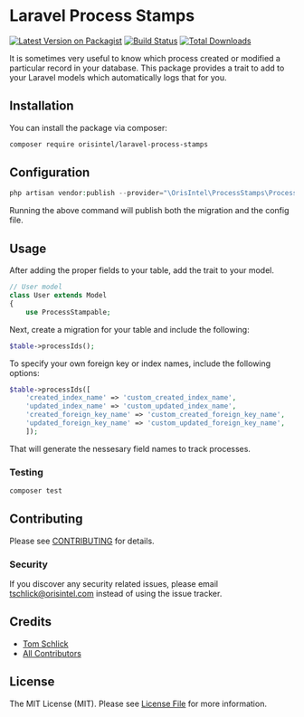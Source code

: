 # Laravel Process Stamps

[![Latest Version on Packagist](https://img.shields.io/packagist/v/orisintel/laravel-process-stamps.svg?style=flat-square)](https://packagist.org/packages/orisintel/laravel-process-stamps)
[![Build Status](https://img.shields.io/travis/orisintel/laravel-process-stamps/master.svg?style=flat-square)](https://travis-ci.org/orisintel/laravel-process-stamps)
[![Total Downloads](https://img.shields.io/packagist/dt/orisintel/laravel-process-stamps.svg?style=flat-square)](https://packagist.org/packages/orisintel/laravel-process-stamps)

It is sometimes very useful to know which process created or modified a particular record in your database. This package provides a trait to add to your Laravel models which automatically logs that for you.

## Installation

You can install the package via composer:

```bash
composer require orisintel/laravel-process-stamps
```

## Configuration

``` php
php artisan vendor:publish --provider="\OrisIntel\ProcessStamps\ProcessStampsServiceProvider"
```

Running the above command will publish both the migration and the config file.

## Usage

After adding the proper fields to your table, add the trait to your model.

``` php
// User model
class User extends Model
{
    use ProcessStampable;

```

Next, create a migration for your table and include the following:

```php
$table->processIds();
```

To specify your own foreign key or index names, include the following options:

```php
$table->processIds([
    'created_index_name' => 'custom_created_index_name',
    'updated_index_name' => 'custom_updated_index_name',
    'created_foreign_key_name' => 'custom_created_foreign_key_name',
    'updated_foreign_key_name' => 'custom_updated_foreign_key_name',
    ]);
```

That will generate the nessesary field names to track processes.

### Testing

``` bash
composer test
```

## Contributing

Please see [CONTRIBUTING](CONTRIBUTING.md) for details.

### Security

If you discover any security related issues, please email [tschlick@orisintel.com](mailto:tschlick@orisintel.com) instead of using the issue tracker.

## Credits

- [Tom Schlick](https://github.com/tomschlick)
- [All Contributors](../../contributors)

## License

The MIT License (MIT). Please see [License File](LICENSE.md) for more information.
